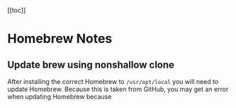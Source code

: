 



[[toc]]



# Homebrew Notes


## Update brew using nonshallow clone

After installing the correct Homebrew to `/usr/opt/local` you will need to update Homebrew. Because this is taken from GitHub, you may get an error when updating Homebrew because